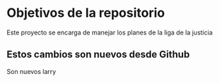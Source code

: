 # Objetivos de la repositorio

Este proyecto se encarga de manejar los planes de la liga de la justicia

## Estos cambios son nuevos desde Github
Son nuevos larry

